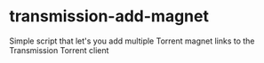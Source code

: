 # transmission-add-magnet
Simple script that let's you add multiple Torrent magnet links to the Transmission Torrent client
